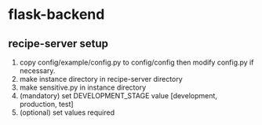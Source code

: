 # flask-backend

## recipe-server setup

1. copy config/example/config.py to config/config then modify config.py if necessary.
2. make instance directory in recipe-server directory
3. make sensitive.py in instance directory
4. (mandatory) set DEVELOPMENT_STAGE value [development, production, test]
5. (optional) set values required
